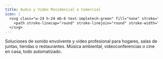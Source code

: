 ```yaml
---
title: Audio y Video Residencial o Comercial
icon: |
  <svg class="w-24 h-24 mb-6 text-impletech-green" fill="none" stroke="currentColor" viewBox="0 0 24 24" xmlns="http://www.w3.org/2000/svg">
    <path stroke-linecap="round" stroke-linejoin="round" stroke-width="1.5" d="M15 10l4.872-3.248A1 1 0 0121 7.42v9.16a1 1 0 01-1.128.988L15 14m-5 4v2a2 2 0 002 2h4a2 2 0 002-2v-2M3 8V6a2 2 0 012-2h4l2-2h4a2 2 0 012 2v2M3 8a2 2 0 01-2-2v-2a2 2 0 012-2h4.586a1 1 0 01.707.293l3.414 3.414A1 1 0 0013.414 10H15"></path>
  </svg>
---
```

Soluciones de sonido envolvente y video profesional para hogares, salas de juntas, tiendas o restaurantes. Música ambiental, videoconferencias o cine en casa, todo automatizado.